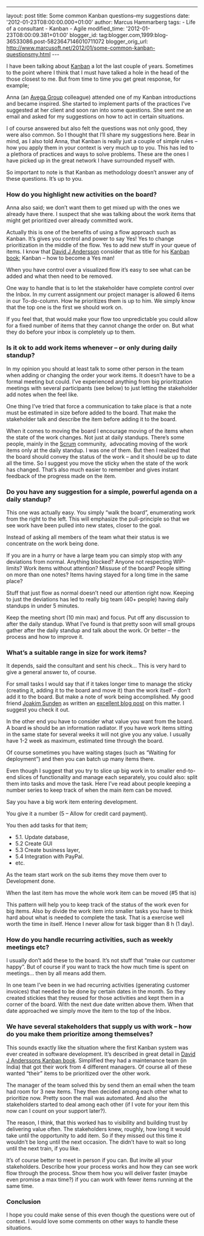 ---
layout: post
title: Some common Kanban questions–my suggestions
date: '2012-01-23T08:00:00.000+01:00'
author: Marcus Hammarberg
tags: -
Life of a consultant - Kanban - Agile
modified_time: '2012-01-23T08:00:09.381+01:00'
blogger_id: tag:blogger.com,1999:blog-36533086.post-5823647146010711072
blogger_orig_url: http://www.marcusoft.net/2012/01/some-common-kanban-questionsmy.html ---

I have been talking about
<a href="http://www.kanban101.com" target="_blank">Kanban</a> a lot the
last couple of years. Sometimes to the point where I think that I must
have talked a hole in the head of the those closest to me. But from time
to time you get great response, for example;

Anna (an
<a href="http://www.avegagroup.se" target="_blank">Avega Group</a>
colleague) attended one of my Kanban introductions and became inspired.
She started to implement parts of the practices I’ve suggested at her
client and soon ran into some questions. She sent me an email and asked
for my suggestions on how to act in certain situations.

I of course answered but also felt the questions was not only good, they
were also common. So I thought that I’ll share my suggestions here. Bear
in mind, as I also told Anna, that Kanban is really just a couple of
simple rules – how you apply them in your context is very much up to
you. This has led to a plethora of practices and ways to solve problems.
These are the ones I have picked up in the great network I have
surrounded myself with.

So important to note is that Kanban as methodology doesn’t answer any of
these questions. It’s up to you.



### How do you highlight new activities on the board?

Anna also said; we don’t want them to get mixed up with the ones we
already have there. I suspect that she was talking about the work items
that might get prioritized over already committed work.

Actually this is one of the benefits of using a flow approach such as
Kanban. It’s gives you control and power to say Yes! Yes to change
prioritization in the middle of the flow. Yes to add new stuff in your
queue of items. I know that
<a href="http://agilemanagement.net/" target="_blank">David J
Andersson</a> consider that as title for his
<a href="http://agilemanagement.net/index.php/kanbanbook/"
target="_blank">Kanban book</a>; Kanban – how to become a Yes man!

When you have control over a visualized flow it’s easy to see what can
be added and what then need to be removed.

One way to handle that is to let the stakeholder have complete control
over the Inbox. In my current assignment our project manager is allowed
6 items in our To-do-column. How he prioritizes them is up to him. We
simply know that the top one is the first we should work on.

If you feel that, that would make your flow too unpredictable you could
allow for a fixed number of items that they cannot change the order on.
But what they do before your inbox is completely up to them.

### Is it ok to add work items whenever – or only during daily standup?

In my opinion you should at least talk to some other person in the team
when adding or changing the order your work items. It doesn’t have to be
a formal meeting but could. I’ve experienced anything from big
prioritization meetings with several participants (see below) to just
letting the stakeholder add notes when the feel like.

One thing I’ve tried that force a communication to take place is that a
note must be estimated in size before added to the board. That make the
stakeholder talk and describe the item before adding it to the board.

When it comes to moving the board I encourage moving of the items when
the state of the work changes. Not just at daily standups. There’s some
people, mainly in the
<a href="http://en.wikipedia.org/wiki/Scrum_(development)"
target="_blank">Scrum</a> community,  advocating moving of the work
items only at the daily standup. I was one of them. But then I realized
that the board should convey the status of the work – and it should be
up to date all the time. So I suggest you move the sticky when the state
of the work has changed. That’s also much easier to remember and gives
instant feedback of the progress made on the item.

### Do you have any suggestion for a simple, powerful agenda on a daily standup?

This one was actually easy. You simply “walk the board”, enumerating
work from the right to the left. This will emphasize the pull-principle
so that we see work have been pulled into new states, closer to the
goal.

Instead of asking all members of the team what their status is we
concentrate on the work being done.

If you are in a hurry or have a large team you can simply stop with any
deviations from normal. Anything blocked? Anyone not respecting
WIP-limits? Work items without attention? Missuse of the board? People
sitting on more than one notes? Items having stayed for a long time in
the same place?

Stuff that just flow as normal doesn’t need our attention right now.
Keeping to just the deviations has led to really big team (40+ people)
having daily standups in under 5 minutes.

Keep the meeting short (10 min max) and focus. Put off any discussion to
after the daily standup. What I’ve found is that pretty soon will small
groups gather after the daily standup and talk about the work. Or better
– the process and how to improve it.

### What’s a suitable range in size for work items?

It depends, said the consultant and sent his check… This is very hard to
give a general answer to, of course.

For small tasks I would say that if it takes longer time to manage the
sticky (creating it, adding it to the board and move it) than the work
itself – don’t add it to the board. But make a note of work being
accomplished. My good friend
<a href="http://joakimsunden.com" target="_blank">Joakim Sunden</a> as
written an <a
href="http://joakimsunden.com/2011/06/one-way-of-handling-small-tasks-on-a-kanban-board/"
target="_blank">excellent blog post</a> on this matter. I suggest you
check it out.

In the other end you have to consider what value you want from the
board. A board ~~is~~ should be an information radiator. If you have
work items sitting in the same state for several weeks it will not give
you any value. I usually have 1-2 week as maximum, estimated time
through the board.

Of course sometimes you have waiting stages (such as “Waiting for
deployment”) and then you can batch up many items there.

Even though I suggest that you try to slice up big work in to smaller
end-to-end slices of functionality and manage each separately, you could
also: split them into tasks and move the task. Here I’ve read about
people keeping a number series to keep track of when the main item can
be moved.

Say you have a big work item entering development.

You give it a number (5 – Allow for credit card payment).

You then add tasks for that item;

-   5.1. Update database,
-   5.2 Create GUI
-   5.3 Create business layer,
-   5.4 Integration with PayPal.
-   etc.

As the team start work on the sub items they move them over to
Development done.

When the last item has move the whole work item can be moved (#5 that
is)

This pattern will help you to keep track of the status of the work even
for big items. Also by divide the work item into smaller tasks you have
to think hard about what is needed to complete the task. That is a
exercise well worth the time in itself. Hence I never allow for task
bigger than 8 h (1 day).

### How do you handle recurring activities, such as weekly meetings etc?

I usually don’t add these to the board. It’s not stuff that “make our
customer happy”. But of course if you want to track the how much time is
spent on meetings… then by all means add them.

In one team I’ve been in we had recurring activities (generating
customer invoices) that needed to be done by certain dates in the month.
So they created stickies that they reused for those activities and kept
them in a corner of the board. With the next due date written above
them. When that date approached we simply move the item to the top of
the Inbox. 

### We have several stakeholders that supply us with work – how do you make them prioritize among themselves?

This sounds exactly like the situation where the first Kanban system was
ever created in software development. It’s described in great detail in
<a href="http://agilemanagement.net/index.php/kanbanbook/"
target="_blank">David J Anderssons Kanban book</a>. Simplified they had
a maintenance team (in India) that got their work from 4 different
managers. Of course all of these wanted “their” items to be prioritized
over the other work.

The manager of the team solved this by send them an email when the team
had room for 3 new items. They then decided among each other what to
prioritize now. Pretty soon the mail was automated. And also the
stakeholders started to deal among each other (if I vote for your item
this now can I count on your support later?).

The reason, I think, that this worked has to visibility and building
trust by delivering value often. The stakeholders knew, roughly, how
long it would take until the opportunity to add item. So if they missed
out this time it wouldn’t be long until the next occasion. The didn’t
have to wait so long until the next train, if you like.

It’s of course better to meet in person if you can. But invite all your
stakeholders. Describe how your process works and how they can see work
flow through the process. Show them how you will deliver faster (maybe
even promise a max time?) if you can work with fewer items running at
the same time.

### Conclusion

I hope you could make sense of this even though the questions were out
of context. I would love some comments on other ways to handle these
situations.
